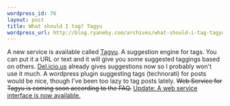 ```yaml
--- 
wordpress_id: 76
layout: post
title: What should I tag? Tagyu
wordpress_url: http://blog.ryaneby.com/archives/what-should-i-tag-tagyu/
---
```

A new service is available called <a href="http://www.tagyu.com/">Tagyu</a>. A suggestion engine for tags. You can put it a URL or text and it will give you some suggested taggings based on others. <a href="http://del.icio.us">Del.icio.us</a> already gives suggestions now so I probably won't use it much. A wordpress plugin suggesting tags (technorati) for posts would be nice, though I've been too lazy to tag posts lately. <del>Web Service for Tagyu is coming soon according to the FAQ.</del> <ins>Update: A <a href="http://tagyu.com/tools/rest">web service interface</a> is now available.</ins>
